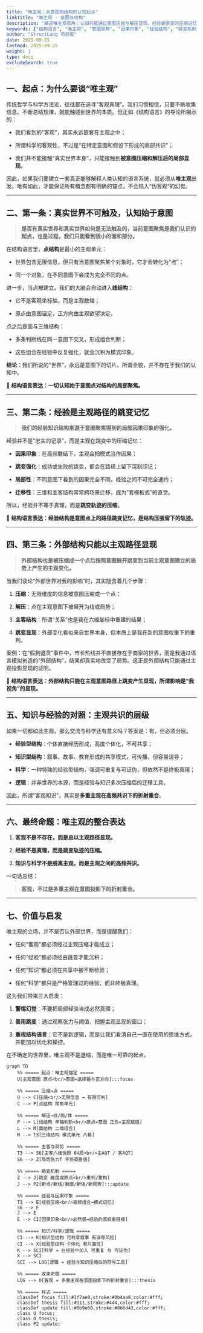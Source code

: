 ```yaml
---
title: "唯主观：从意图到结构的认知起点"
linkTitle: "唯主观 · 意图与结构"
description: "阐述唯主观视角：认知只能通过意图压缩与解压显现，经验是跳变的压缩记忆，知识与科学是多重主观共识的折射重合。"
keywords: ["结构语言", "唯主观", "意图聚焦", "因果印象", "经验结构", "跳变机制"]
author: "StructLang 项目组"
date: 2025-09-25
lastmod: 2025-09-25
weight: 1
type: docs
excludeSearch: true
---
```



## 一、起点：为什么要谈“唯主观”

传统哲学与科学方法论，往往都在追寻“客观真理”。我们习惯相信，只要不断收集信息、不断总结规律，就能触碰到世界的本质。但正如《结构语言》的导论所揭示的：

- 我们看到的“客观”，其实永远嵌套在主观之中；
    
- 所谓科学的客观性，不过是“在特定意图和假设下形成的局部共识”；
    
- 我们并不能接触“真实世界本身”，只能接触到**被意图压缩和解压后的局部显现**。
    

因此，如果我们要建立一套真正能够解释人类认知的语言系统，就必须从**唯主观**出发。唯有如此，才能保证所有概念都有明确的锚点，不会陷入“伪客观”的幻觉。

---

## 二、第一条：真实世界不可触及，认知始于意图

> **是否有真实世界和真实世界如何是无法触及的，当前意图聚焦是我们认识的起点，也是过程，我们只能看到很小的面和部分。**

在结构语言里，**点结构**是最小的主观单元：

- 世界包含无限信息，但只有当意图聚焦某个对象时，它才会转化为“点”；
    
- 同一个对象，在不同意图下会成为完全不同的点。
    

进一步，当点被建立，我们的大脑会自动进入**线结构**：

- 它不是客观坐标轴，而是主观数轴；
    
- 原点由意图锚定，正方向由主观欲望决定。
    

点之后是面与三维结构：

- 多条判断线在同一意图下交叉，形成组合判断；
    
- 这些组合在经验中反复强化，就会沉积为模式印象。
    

**结论**：我们所说的“世界”，永远是意图下的切片。所谓全貌，并不存在于我们的认知中。

📌 **结构语言表达：一切认知始于意图点对结构的局部聚焦。**

---

## 三、第二条：经验是主观路径的跳变记忆

> **我们的经验知识结构来源于意图聚焦得到的局部因果印象的强化。**

经验并不是“忠实的记录”，而是主观在跳变中的压缩记忆：

- **因果印象**：在高频联结下，主观会把模式当作因果；
    
- **跳变强化**：成功或失败的跳变，都会在路径上留下深刻印记；
    
- **局部性**：不同意图下看到的因果完全不同，经验之间不可完全通约；
    
- **迁移性**：三维和主客结构常常跨场景迁移，成为“套模板式”的直觉。
    

所以，经验并不等于真理，而是**跳变轨迹的压缩**。

📌 **结构语言表达：经验结构是意图点上的路径跳变记忆，是结构压强留下的轨迹。**

---

## 四、第三条：外部结构只能以主观路径显现

> **外部结构也是被压缩成一个点后按照意图展开跳变到当前主观意图建立的局势上产生的主观变化。**

当我们谈论“外部世界对我的影响”时，其实隐含着几个步骤：

1. **压缩**：无限维度的信息被意图压缩成一个点；
    
2. **解压**：点在主观意图下被展开为线或局势；
    
3. **主客结构**：所谓“关系”也是我在六维坐标中重建的结果；
    
4. **跳变显现**：外部变化看似来自世界本身，但本质上是我在新的意图权重下的重判。
    

案例：在“假狗退货”事件中，市长热线并不直接存在于商家的世界，而是我通过语言模拟创造的“外部结构”，结果却真实地改变了局势。这正是外部结构只能通过主观投影显现的证明。

📌 **结构语言表达：外部结构只能在主观意图路径上跳变产生显现，所谓影响是“我视角”的显现。**

---

## 五、知识与经验的对照：主观共识的层级

如果一切都如此主观，那么交流与科学还有意义吗？答案是：有，但必须分层。

- **经验型结构**：个体直接经历形成，高度个体化，不可共享；
    
- **知识型结构**：叙事、故事、教育形成的共享模式，可传播，但容易误导；
    
- **科学**：一种特殊的经验型结构，强调可重复与可证伪，但依然不是终极真理；
    
- **逻辑**：并非世界的本源，而是经验与知识多次压缩后的迁移工具。
    

因此，所谓“客观知识”，其实是**多重主观在高频共识下的折射重合**。

---

## 六、最终命题：唯主观的整合表达

1. **客观不是不存在，而是总以主观路径显现。**
    
2. **经验不是真理，而是跳变轨迹的压缩。**
    
3. **知识与科学不是脱离主观，而是主观之间的高频共识。**
    

一句话总结：

> **客观，不过是多重主观在意图投影下的折射重合。**

---

## 七、价值与启发

唯主观的立场，并不是否认外部世界，而是提醒我们：

- 任何“客观”都必须经过主观压缩才能成立；
    
- 任何“经验”都必须经由跳变才能沉积；
    
- 任何“知识”都必须在共享中被不断检验；
    
- 任何“科学”都只是严格管理过的经验，而非终极真理。
    

这为我们带来三大启发：

1. **警惕幻觉**：不要把局部经验当成必然真理；
    
2. **善用跳变**：通过观察张力与阈值，把握主观显现的窗口；
    
3. **重视结构语言**：它不是新逻辑，而是让我们看清自己一直在使用的思维方式，并能加以优化和操控。
    

在不确定的世界里，唯主观不是退缩，而是唯一可靠的起点。

```mermaid
graph TD
    %% ===== 起点：唯主观锚定 =====
    U[主观意图 原点<br/>意图=选择器与正方向]:::focus

    %% ===== 压缩→点 =====
    U --> C[压缩<br/>无限信息 → 有限可判]
    C --> P[点结构 聚焦单元]

    %% ===== 解压→线/面/体 =====
    P --> L[线结构 单轴判断<br/>原点=意图 正负=主观赋值]
    L --> M[面结构 二维组合]
    M --> T3[三维结构 模式单元 八格]

    %% ===== 主客与局势 =====
    T3 --> S6[主客六维快照 64局<br/>主AQT / 客AQT]
    S6 --> Z[局势张力T 不协调差值]

    %% ===== 跳变机制 =====
    Z --> J[跳变 維度或原点<br/>重判/重构]
    J --> P2[新点/新线/新面/新体/新局势]:::update

    %% ===== 经验与因果印象 =====
    T3 --> E[经验压缩<br/>高频组合→模式记忆]
    S6 --> E
    J --> E
    E --> CI[因果印象<br/>必然感=经验的高权重链接]

    %% ===== 知识/科学/逻辑 =====
    CI --> K[知识型结构 可共享叙事 有误导风险]
    CI --> X[经验型结构 个体化 有片面性]
    K --> SCI[科学 = 在经验中加入 可重复 与 可证伪]
    X --> SCI
    SCI --> LOG[逻辑 = 经验与知识压缩后的符号工具]

    %% ===== 收束命题 =====
    LOG --> O[客观 = 多重主观在意图投影下的折射重合]:::thesis

    %% ===== 样式 =====
    classDef focus fill:#1f7ae0,stroke:#0b4aa8,color:#fff;
    classDef thesis fill:#111,stroke:#444,color:#fff;
    classDef update fill:#0b9e60,stroke:#066d43,color:#fff;
    class U focus;
    class O thesis;
    class P2 update;

```